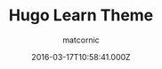 ---
title: Hugo Learn Theme
github: https://github.com/matcornic/hugo-theme-learn
demo: https://learn.netlify.com/en/
author: matcornic
ssg:
  - Hugo
cms:
  - Markdown
date: 2016-03-17T10:58:41.000Z
description: Porting Grav Learn theme to Hugo
draft: false
publish_date: '2016-03-17T10:58:41Z'
update_date: '2021-10-28T19:04:10Z'
github_star: 1452
github_fork: 1265
---